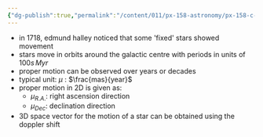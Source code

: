 ```yaml
---
{"dg-publish":true,"permalink":"/content/011/px-158-astronomy/px-158-c-angles-and-parallax/px-158-c2-proper-motion/","created":"2024-11-25T10:50:32.000+00:00","updated":"2024-11-26T20:13:09.002+00:00"}
---
```


- in 1718, edmund halley noticed that some 'fixed' stars showed movement
- stars move in orbits around the galactic centre with periods in units of $100s \, Myr$
- proper motion can be observed over years or decades
- typical unit: $\mu$ : $\frac{mas}{year}$
- proper motion in 2D is given as:
	- ${} \mu_{R.A.} :$ right ascension direction
	- $\mu_{Dec}:$ declination direction
- 3D space vector for the motion of a star can be obtained using the doppler shift